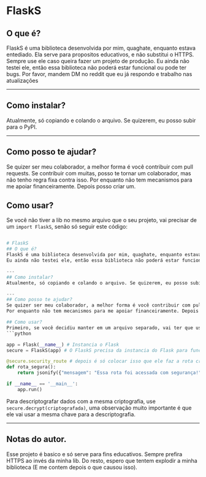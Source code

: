 # FlaskS
## O que é?
FlaskS é uma biblioteca desenvolvida por mim, quaghate, enquanto estava entediado. Ela serve para propositos educativos, e não substitui o HTTPS. Sempre use ele caso queira fazer um projeto de produção.
Eu ainda não testei ele, então essa biblioteca não poderá estar funcional ou pode ter bugs. Por favor, mandem DM no reddit que eu já respondo e trabalho nas atualizações

---
## Como instalar?
Atualmente, só copiando e colando o arquivo. Se quizerem, eu posso subir para o PyPI.

---
## Como posso te ajudar?
Se quizer ser meu colaborador, a melhor forma é você contribuir com pull requests. Se contribuir com muitas, posso te tornar um colaborador, mas não tenho regra fixa contra isso.
Por enquanto não tem mecanismos para me apoiar financeiramente. Depois posso criar um.

## Como usar?
Se você não tiver a lib no mesmo arquivo que o seu projeto, vai precisar de um `import FlaskS`, senão só seguir este código:
```python

# FlaskS
## O que é?
FlaskS é uma biblioteca desenvolvida por mim, quaghate, enquanto estava entediado. Ela serve para propositos educativos, e não substitui o HTTPS. Sempre use ele caso queira fazer um projeto de produção.
Eu ainda não testei ele, então essa biblioteca não poderá estar funcional ou pode ter bugs. Por favor, mandem DM no reddit que eu já respondo e trabalho nas atualizações

---
## Como instalar?
Atualmente, só copiando e colando o arquivo. Se quizerem, eu posso subir para o PyPI.

---
## Como posso te ajudar?
Se quizer ser meu colaborador, a melhor forma é você contribuir com pull requests. Se contribuir com muitas, posso te tornar um colaborador, mas não tenho regra fixa contra isso.
Por enquanto não tem mecanismos para me apoiar financeiramente. Depois posso criar um.

## Como usar?
Primeiro, se você decidiu manter em um arquivo separado, vai ter que usar `import arquivo `, onde arquivo é o nome do arquivo que você importou. agora, do resto pode seguir este código:
```python

app = Flask(__name__) # Instancia o Flask
secure = FlaskS(app) # O FlaskS precisa da instancia do Flask para funcionar.

@secure.security_route # depois é só colocar isso que ele faz a rota criptografada automáticamente.
def rota_segura():
    return jsonify({"mensagem": "Essa rota foi acessada com segurança!"})

if __name__ == '__main__':
    app.run()

```

Para descriptografar dados com a mesma criptografia, use `secure.decrypt(criptografada)`, uma observação muito importante é que ele vai usar a mesma chave para a descriptografia.

---

## Notas do autor.
Esse projeto é basico e só serve para fins educativos. Sempre prefira HTTPS ao invés da minha lib. Do resto, espero que tentem explodir a minha biblioteca (E me contem depois o que causou isso).
